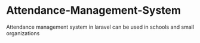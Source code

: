 # Attendance-Management-System
Attendance management system in laravel can be used in schools and small organizations
